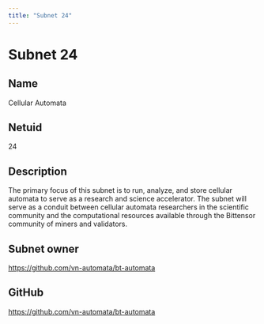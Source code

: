 ```yaml
---
title: "Subnet 24"
---
```


# Subnet 24

## Name

Cellular Automata

## Netuid
24

## Description

The primary focus of this subnet is to run, analyze, and store cellular automata to serve as a research and science accelerator. The subnet will serve as a conduit between cellular automata researchers in the scientific community and the computational resources available through the Bittensor community of miners and validators.


## Subnet owner

https://github.com/vn-automata/bt-automata

## GitHub

https://github.com/vn-automata/bt-automata

<!-- 
## Hyperparameters

| Hyperparameter| Value|
|:---|------|
| rho | 10 |
| kappa | 32767 |
| immunity_period | 7200 |
| min_allowed_weights | 8 |
| max_weight_limit | 455 |
| tempo | 99 |
| min_difficulty | 1000000000000000000 |
| max_difficulty | 1000000000000000000 |
| weights_version | 2013 |
| weights_rate_limit | 100 |
| adjustment_interval | 112 |
| activity_cutoff | 5000 |
| registration_allowed | True |
| target_regs_per_interval | 2 |
| min_burn | 1000000000 |
| max_burn | 100000000000 |
| bonds_moving_avg | 900000 |
| max_regs_per_block | 1 |
| serving_rate_limit | 10 |
| max_validators | 128 | -->